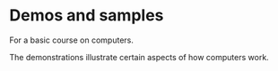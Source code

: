 # Demos and samples

For a basic course on computers. 

The demonstrations illustrate certain aspects of how computers work.


